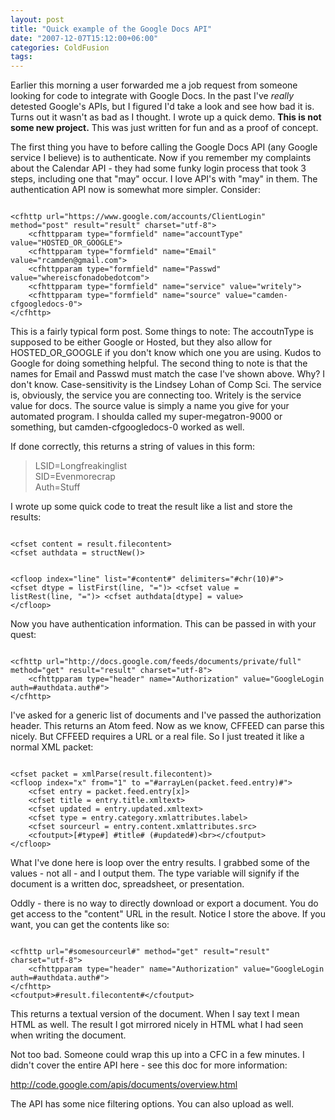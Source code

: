 ```yaml
---
layout: post
title: "Quick example of the Google Docs API"
date: "2007-12-07T15:12:00+06:00"
categories: ColdFusion 
tags: 
---
```


Earlier this morning a user forwarded me a job request from someone looking for code to integrate with Google Docs. In the past I've <i>really</i> detested Google's APIs, but I figured I'd take a look and see how bad it is. Turns out it wasn't as bad as I thought. I wrote up a quick demo. <b>This is not some new project.</b> This was just written for fun and as a proof of concept. 

The first thing you have to before calling the Google Docs API (any Google service I believe) is to authenticate. Now if you remember my complaints about the Calendar API - they had some funky login process that took 3 steps, including one that "may" occur. I love API's with "may" in them. The authentication API now is somewhat more simpler. Consider:

<code>
&lt;cfhttp url="https://www.google.com/accounts/ClientLogin" method="post" result="result" charset="utf-8"&gt;
	&lt;cfhttpparam type="formfield" name="accountType" value="HOSTED_OR_GOOGLE"&gt;
	&lt;cfhttpparam type="formfield" name="Email" value="rcamden@gmail.com"&gt;
	&lt;cfhttpparam type="formfield" name="Passwd" value="whereiscfonadobedotcom"&gt;
	&lt;cfhttpparam type="formfield" name="service" value="writely"&gt;
	&lt;cfhttpparam type="formfield" name="source" value="camden-cfgoogledocs-0"&gt;
&lt;/cfhttp&gt;
</code>

This is a fairly typical form post. Some things to note: The accoutnType is supposed to be either Google or Hosted, but they also allow for HOSTED_OR_GOOGLE if you don't know which one you are using. Kudos to Google for doing something helpful. The second thing to note is that the names for Email and Passwd must match the case I've shown above. Why? I don't know. Case-sensitivity is the Lindsey Lohan of Comp Sci. The service is, obviously, the service you are connecting too. Writely is the service value for docs. The source value is simply a name you give for your automated program. I shoulda called my super-megatron-9000 or something, but camden-cfgoogledocs-0 worked as well.

If done correctly, this returns a string of values in this form:

<blockquote>
<p>
LSID=Longfreakinglist<br/>
SID=Evenmorecrap<br/>
Auth=Stuff
</p>
</blockquote>

I wrote up some quick code to treat the result like a list and store the results:

<code>
&lt;cfset content = result.filecontent&gt;
&lt;cfset authdata = structNew()&gt;

&lt;cfloop index="line" list="#content#" delimiters="#chr(10)#"&gt;
	&lt;cfset dtype = listFirst(line, "=")&gt;
	&lt;cfset value = listRest(line, "=")&gt;
	&lt;cfset authdata[dtype] = value&gt;
&lt;/cfloop&gt;
</code>

Now you have authentication information. This can be passed in with your quest:

<code>
&lt;cfhttp url="http://docs.google.com/feeds/documents/private/full" method="get" result="result" charset="utf-8"&gt;
	&lt;cfhttpparam type="header" name="Authorization" value="GoogleLogin auth=#authdata.auth#"&gt;
&lt;/cfhttp&gt;
</code>

I've asked for a generic list of documents and I've passed the authorization header. This returns an Atom feed. Now as we know, CFFEED can parse this nicely. But CFFEED requires a URL or a real file. So I just treated it like a normal XML packet:

<code>
&lt;cfset packet = xmlParse(result.filecontent)&gt;
&lt;cfloop index="x" from="1" to ="#arrayLen(packet.feed.entry)#"&gt;
	&lt;cfset entry = packet.feed.entry[x]&gt;
	&lt;cfset title = entry.title.xmltext&gt;
	&lt;cfset updated = entry.updated.xmltext&gt;
	&lt;cfset type = entry.category.xmlattributes.label&gt;
	&lt;cfset sourceurl = entry.content.xmlattributes.src&gt;
	&lt;cfoutput&gt;[#type#] #title# (#updated#)&lt;br&gt;&lt;/cfoutput&gt;
&lt;/cfloop&gt;
</code>

What I've done here is loop over the entry results. I grabbed some of the values - not all - and I output them. The type variable will signify if the document is a written doc, spreadsheet, or presentation.

Oddly - there is no way to directly download or export a document. You do get access to the "content" URL in the result. Notice I store the above. If you want, you can get the contents like so:

<code>
&lt;cfhttp url="#somesourceurl#" method="get" result="result" charset="utf-8"&gt;
	&lt;cfhttpparam type="header" name="Authorization" value="GoogleLogin auth=#authdata.auth#"&gt;
&lt;/cfhttp&gt;
&lt;cfoutput&gt;#result.filecontent#&lt;/cfoutput&gt;
</code>

This returns a textual version of the document. When I say text I mean HTML as well. The result I got mirrored nicely in HTML what I had seen when writing the document.

Not too bad. Someone could wrap this up into a CFC in a few minutes. I didn't cover the entire API here - see this doc for more information:

<a href="http://code.google.com/apis/documents/overview.html">http://code.google.com/apis/documents/overview.html</a>

The API has some nice filtering options. You can also upload as well.
